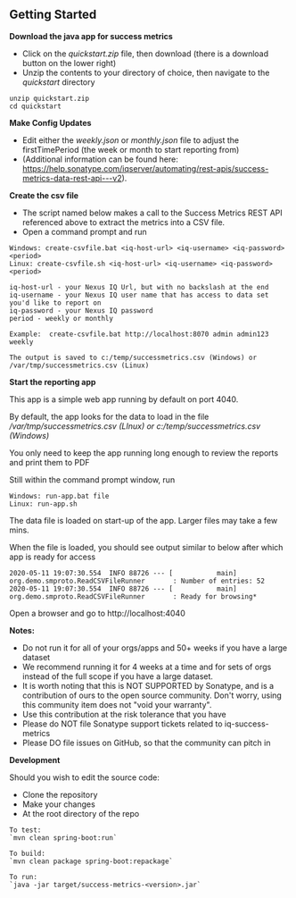 
## Getting Started

**Download the java app for success metrics**
  * Click on the *quickstart.zip* file, then download (there is a download button on the lower right)
  * Unzip the contents to your directory of choice, then navigate to the *quickstart* directory

```
unzip quickstart.zip
cd quickstart
```

**Make Config Updates**

 * Edit either the *weekly.json* or *monthly.json* file to adjust the firstTimePeriod (the week or month to start reporting from) 
 * (Additional information can be found here: https://help.sonatype.com/iqserver/automating/rest-apis/success-metrics-data-rest-api---v2).

**Create the csv file**
 * The script named below makes a call to the Success Metrics REST API referenced above to extract the metrics into a CSV file.
 * Open a command prompt and run 

```
Windows: create-csvfile.bat <iq-host-url> <iq-username> <iq-password> <period>
Linux: create-csvfile.sh <iq-host-url> <iq-username> <iq-password> <period>

iq-host-url - your Nexus IQ Url, but with no backslash at the end
iq-username - your Nexus IQ user name that has access to data set you'd like to report on
iq-password - your Nexus IQ password
period - weekly or monthly

Example:  create-csvfile.bat http://localhost:8070 admin admin123 weekly

The output is saved to c:/temp/successmetrics.csv (Windows) or /var/tmp/successmetrics.csv (Linux)

```

**Start the reporting app**
   
   This app is a simple web app running by default on port 4040. 
   
   By default, the app looks for the data to load in the file */var/tmp/successmetrics.csv (LInux) or c:/temp/successmetrics.csv (Windows)*

   You only need to keep the app running long enough to review the reports and print them to PDF

   Still within the command prompt window, run
```
Windows: run-app.bat file  
Linux: run-app.sh
```

The data file is loaded on start-up of the app. Larger files may take a few mins.

When the file is loaded, you should see output similar to below after which app is ready for access

```
2020-05-11 19:07:30.554  INFO 88726 --- [           main] org.demo.smproto.ReadCSVFileRunner       : Number of entries: 52
2020-05-11 19:07:30.554  INFO 88726 --- [           main] org.demo.smproto.ReadCSVFileRunner       : Ready for browsing*
```

Open a browser and go to http://localhost:4040

**Notes:**  
  * Do not run it for all of your orgs/apps and 50+ weeks if you have a large dataset
  * We recommend running it for 4 weeks at a time and for sets of orgs instead of the full scope if you have a large dataset.
  * It is worth noting that this is NOT SUPPORTED by Sonatype, and is a contribution of ours to the open source community.  Don't worry, using this community item does not "void your warranty".
  * Use this contribution at the risk tolerance that you have
  * Please do NOT file Sonatype support tickets related to iq-success-metrics
  * Please DO file issues on GitHub, so that the community can pitch in



**Development**

Should you wish to edit the source code: 

  * Clone the repository
  * Make your changes
  * At the root directory of the repo
```
To test:
`mvn clean spring-boot:run`

To build:
`mvn clean package spring-boot:repackage`

To run:
`java -jar target/success-metrics-<version>.jar`
```


